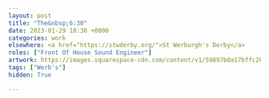 ```yaml
---
layout: post
title: "The&nbsp;6:30"
date: 2023-01-29 18:30 +0000
categories: work
elsewhere: <a href="https://stwderby.org/">St Werburgh's Derby</a>
roles: ["Front Of House Sound Engineer"]
artwork: https://images.squarespace-cdn.com/content/v1/59897b0a17bffc269e4fec9b/1575027689741-23EFSM1EWOSUABC1BZVK/St+Werburgh%27s+Logo+-+White-Trans.png?format=1500w
tags: ["Werb's"]
hidden: True

---
```

